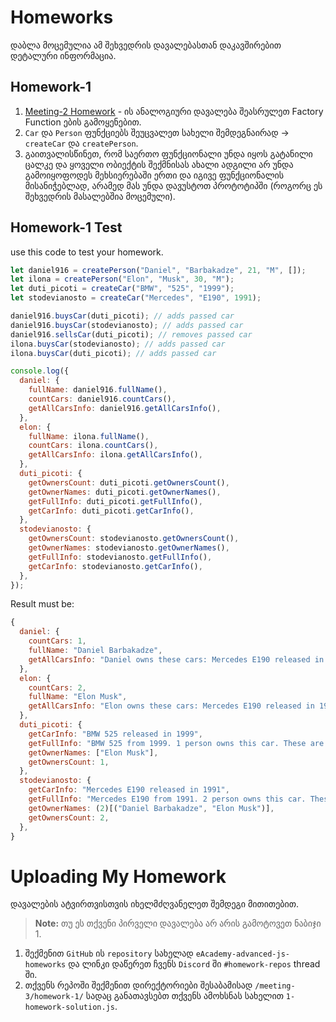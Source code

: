 # Homeworks

დაბლა მოცემულია ამ შეხვედრის დავალებასთან დაკავშირებით დეტალური ინფორმაცია.

## Homework-1

1. [Meeting-2 Homework](https://github.com/DanielBarbakadze/Advanced-JS-and-React-Basics/blob/master/Meeting-2/homework/README.MD) - ის ანალოგიური დავალება შეასრულეთ Factory Function ების გამოყენებით.
2. `Car` და `Person` ფუნქციებს შეუცვალეთ სახელი შემდეგნაირად -> `createCar` და `createPerson`.
3. გაითვალისწინეთ, რომ საერთო ფუნქციონალი უნდა იყოს გატანილი ცალკე და ყოველი ობიექტის შექმნისას ახალი ადგილი არ უნდა გამოიყოფოდეს მეხსიერებაში ერთი და იგივე ფუნქციონალის მისანიჭებლად, არამედ მას უნდა დავუსტოთ პროტოტიპში (როგორც ეს შეხვედრის მასალებშია მოცემული).


## Homework-1 Test

use this code to test your homework.

```js
let daniel916 = createPerson("Daniel", "Barbakadze", 21, "M", []);
let ilona = createPerson("Elon", "Musk", 30, "M");
let duti_picoti = createCar("BMW", "525", "1999");
let stodevianosto = createCar("Mercedes", "E190", 1991);

daniel916.buysCar(duti_picoti); // adds passed car
daniel916.buysCar(stodevianosto); // adds passed car
daniel916.sellsCar(duti_picoti); // removes passed car
ilona.buysCar(stodevianosto); // adds passed car
ilona.buysCar(duti_picoti); // adds passed car

console.log({
  daniel: {
    fullName: daniel916.fullName(),
    countCars: daniel916.countCars(),
    getAllCarsInfo: daniel916.getAllCarsInfo(),
  },
  elon: {
    fullName: ilona.fullName(),
    countCars: ilona.countCars(),
    getAllCarsInfo: ilona.getAllCarsInfo(),
  },
  duti_picoti: {
    getOwnersCount: duti_picoti.getOwnersCount(),
    getOwnerNames: duti_picoti.getOwnerNames(),
    getFullInfo: duti_picoti.getFullInfo(),
    getCarInfo: duti_picoti.getCarInfo(),
  },
  stodevianosto: {
    getOwnersCount: stodevianosto.getOwnersCount(),
    getOwnerNames: stodevianosto.getOwnerNames(),
    getFullInfo: stodevianosto.getFullInfo(),
    getCarInfo: stodevianosto.getCarInfo(),
  },
});

```

Result must be:

```js
{
  daniel: {
    countCars: 1,
    fullName: "Daniel Barbakadze",
    getAllCarsInfo: "Daniel owns these cars: Mercedes E190 released in 1991.",
  },
  elon: {
    countCars: 2,
    fullName: "Elon Musk",
    getAllCarsInfo: "Elon owns these cars: Mercedes E190 released in 1991, BMW 525 released in 1999.",
  },
  duti_picoti: {
    getCarInfo: "BMW 525 released in 1999",
    getFullInfo: "BMW 525 from 1999. 1 person owns this car. These are - Elon Musk.",
    getOwnerNames: ["Elon Musk"],
    getOwnersCount: 1,
  },
  stodevianosto: {
    getCarInfo: "Mercedes E190 released in 1991",
    getFullInfo: "Mercedes E190 from 1991. 2 person owns this car. These are - Daniel Barbakadze, Elon Musk.",
    getOwnerNames: (2)[("Daniel Barbakadze", "Elon Musk")],
    getOwnersCount: 2,
  },
}
```

# Uploading My Homework

დავალების ატვირთვისთვის იხელმძღვანელეთ შემდეგი მითითებით.

> **Note:** თუ ეს თქვენი პირველი დავალება არ არის გამოტოვეთ ნაბიჯი 1.

1. შექმენით `GitHub` ის `repository` სახელად `eAcademy-advanced-js-homeworks` და ლინკი დაწერეთ ჩვენს `Discord` ში `#homework-repos` thread ში.
2. თქვენს რეპოში შექმენით დირექტორიები შესაბამისად `/meeting-3/homework-1/` სადაც განათავსებთ თქვენს ამოხსნას სახელით `1-homework-solution.js`.
